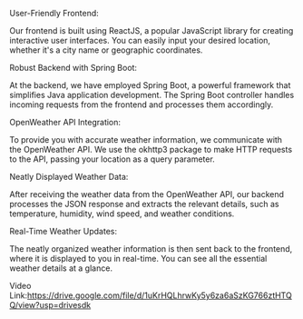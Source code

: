 User-Friendly Frontend:

Our frontend is built using ReactJS, a popular JavaScript library for creating interactive user interfaces. You can easily input your desired location, whether it's a city name or geographic coordinates.

Robust Backend with Spring Boot:

At the backend, we have employed Spring Boot, a powerful framework that simplifies Java application development. The Spring Boot controller handles incoming requests from the frontend and processes them accordingly.

OpenWeather API Integration:

To provide you with accurate weather information, we communicate with the OpenWeather API. We use the okhttp3 package to make HTTP requests to the API, passing your location as a query parameter.

Neatly Displayed Weather Data:

After receiving the weather data from the OpenWeather API, our backend processes the JSON response and extracts the relevant details, such as temperature, humidity, wind speed, and weather conditions.

Real-Time Weather Updates:

The neatly organized weather information is then sent back to the frontend, where it is displayed to you in real-time. You can see all the essential weather details at a glance.

Video Link:https://drive.google.com/file/d/1uKrHQLhrwKy5y6za6aSzKG766ztHTQQ/view?usp=drivesdk





